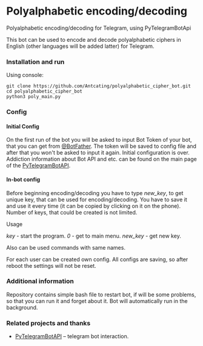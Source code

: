 # Polyalphabetic encoding/decoding
Polyalphabetic encoding/decoding for Telegram, using PyTelegramBotApi

This bot can be used to encode and decode polyalphabetic ciphers in English (other languages will be added latter) for Telegram. 

### Installation and run
Using console:
```
git clone https://github.com/Antcating/polyalphabetic_cipher_bot.git
cd polyalphabetic_cipher_bot
python3 poly_main.py
```

### Config

#### Initial Config
On the first run of the bot you will be asked to input Bot Token of your bot, that you can get from [@BotFather](t.me/BotFather). The token will be saved to config file and after that you won't be asked to input it again. Initial configuration is over. 
Addiction information about Bot API and etc. can be found on the main page of the [PyTelegramBotAPI](https://github.com/eternnoir/pyTelegramBotAPI). 

#### In-bot config 

Before beginning encoding/decoding you have to type *new_key*, to get unique key, that can be used for encoding/decoding. 
You have to save it and use it every time (it can be copied by clicking on it on the phone). Number of keys, that could be created is not limited. 

Usage

*key* - start the program.
*0* - get to main menu.
*new_key* - get new key.

Also can be used commands with same names.

For each user can be created own config. 
All configs are saving, so after reboot the settings will not be reset.

### Additional information 

Repository contains simple bash file to restart bot, if will be some problems, so that you can run it and forget about it. Bot will automatically run in the background.

### Related projects and thanks 
- [PyTelegramBotAPI](https://github.com/eternnoir/pyTelegramBotAPI) – telegram bot interaction.